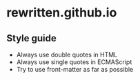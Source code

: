rewritten.github.io
===================

## Style guide

- Always use double quotes in HTML
- Always use single quotes in ECMAScript
- Try to use front-matter as far as possible